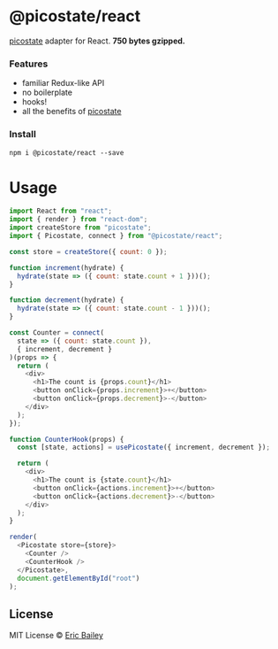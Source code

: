 # @picostate/react

[picostate](https://github.com/estrattonbailey/picostate) adapter for React.
**750 bytes gzipped.**

### Features

- familiar Redux-like API
- no boilerplate
- hooks!
- all the benefits of
  [picostate](https://github.com/estrattonbailey/picostate#features)

### Install

```
npm i @picostate/react --save
```

# Usage

```javascript
import React from "react";
import { render } from "react-dom";
import createStore from "picostate";
import { Picostate, connect } from "@picostate/react";

const store = createStore({ count: 0 });

function increment(hydrate) {
  hydrate(state => ({ count: state.count + 1 }))();
}

function decrement(hydrate) {
  hydrate(state => ({ count: state.count - 1 }))();
}

const Counter = connect(
  state => ({ count: state.count }),
  { increment, decrement }
)(props => {
  return (
    <div>
      <h1>The count is {props.count}</h1>
      <button onClick={props.increment}>+</button>
      <button onClick={props.decrement}>-</button>
    </div>
  );
});

function CounterHook(props) {
  const [state, actions] = usePicostate({ increment, decrement });

  return (
    <div>
      <h1>The count is {state.count}</h1>
      <button onClick={actions.increment}>+</button>
      <button onClick={actions.decrement}>-</button>
    </div>
  );
}

render(
  <Picostate store={store}>
    <Counter />
    <CounterHook />
  </Picostate>,
  document.getElementById("root")
);
```

## License

MIT License © [Eric Bailey](https://estrattonbailey.com)
